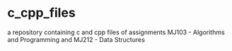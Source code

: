 # c_cpp_files
 a repository containing c and cpp files of assignments MJ103 - Algorithms and Programming and MJ212 - Data Structures
